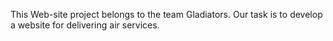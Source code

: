 This Web-site project belongs to the team Gladiators.
Our task is to develop a website for delivering air services.